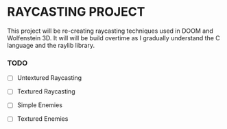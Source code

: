 # RAYCASTING PROJECT
This project will be re-creating raycasting techniques used in DOOM and Wolfenstein 3D.
It will will be build overtime as I gradually understand the C language and the raylib library.

### TODO

- [ ] Untextured Raycasting
- [ ] Textured Raycasting 
- [ ] Simple Enemies
- [ ] Textured Enemies

